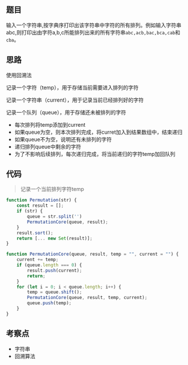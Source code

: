 <!--
 * @Descripttion: 
 * @version: 1.0.0
 * @Author: jimmiezhou
 * @Date: 2020-01-15 22:05:54
 * @LastEditors  : jimmiezhou
 * @LastEditTime : 2020-01-15 22:08:09
 -->
## 题目

输入一个字符串,按字典序打印出该字符串中字符的所有排列。例如输入字符串abc,则打印出由字符a,b,c所能排列出来的所有字符串```abc,acb,bac,bca,cab```和```cba```。

## 思路

使用回溯法

记录一个字符（temp），用于存储当前需要进入排列的字符

记录一个字符串（current），用于记录当前已经排列好的字符

记录一个队列（queue），用于存储还未被排列的字符

- 每次排列将temp添加到current
- 如果queue为空，则本次排列完成，将curret加入到结果数组中，结束递归
- 如果queue不为空，说明还有未排列的字符
- 递归排列queue中剩余的字符
- 为了不影响后续排列，每次递归完成，将当前递归的字符temp加回队列

## 代码

> 记录一个当前排列字符temp

```js
function Permutation(str) {
    const result = [];
    if (str) {
        queue = str.split('')
        PermutationCore(queue, result);
    }
    result.sort();
    return [... new Set(result)];
}

function PermutationCore(queue, result, temp = "", current = "") {
    current += temp;
    if (queue.length === 0) {
        result.push(current);
        return;
    }
    for (let i = 0; i < queue.length; i++) {
        temp = queue.shift();
        PermutationCore(queue, result, temp, current);
        queue.push(temp);
    }
}
```

## 考察点

- 字符串
- 回溯算法